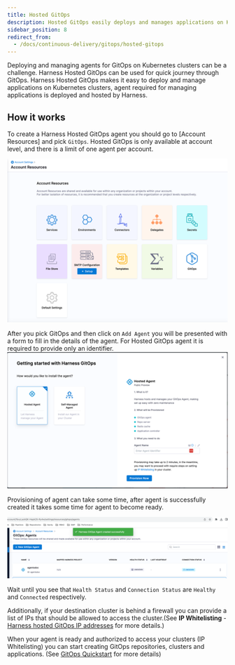 ```yaml
---
title: Hosted GitOps
description: Hosted GitOps easily deploys and manages applications on Kubernetes clusters. 
sidebar_position: 8
redirect_from:
  - /docs/continuous-delivery/gitops/hosted-gitops
---
```


Deploying and managing agents for GitOps on Kubernetes clusters can be a challenge. Harness Hosted GitOps can be used for quick journey through GitOps. Harness Hosted GitOps makes it easy to deploy and manage applications on Kubernetes clusters, agent required for managing applications is deployed and hosted by Harness.

## How it works

To create a Harness Hosted GitOps agent you should go to [Account Resources] and pick `GitOps`. Hosted GitOps is only available at account level, and there is a limit of one agent per account. 

![img.png](hosted-gitops/img.png)

After you pick GitOps and then click on `Add Agent` you will be presented with a form to fill in the details of the agent. For Hosted GitOps agent it is required to provide only an identifier. 
![img_1.png](hosted-gitops/img_1.png)

Provisioning of agent can take some time, after agent is successfully created it takes some time for agent to become ready. 

![img_2.png](hosted-gitops/img_2.png)

Wait until  you see that `Health Status` and `Connection Status` are `Healthy` and `Connected` respectively.  

Additionally, if your destination cluster is behind a firewall you can provide a list of IPs that should be allowed to access the cluster.(See **IP Whitelisting** - [Harness hosted GitOps IP addresses](/docs/continuous-delivery/gitops/gitops-ref/gitops-allowlist.md) for more details.)

When your agent is ready and authorized to access your clusters (IP Whitelisting) you can start creating GitOps repositories, clusters and applications. (See [GitOps Quickstart](/docs/continuous-delivery/gitops/gitops-quickstart) for more details)
